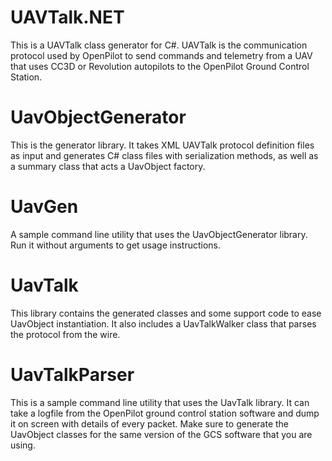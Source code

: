 UAVTalk.NET
===========

This is a UAVTalk class generator for C#. UAVTalk is the communication protocol used by OpenPilot to send commands and telemetry from a UAV that uses CC3D or Revolution autopilots to the OpenPilot Ground Control Station. 

UavObjectGenerator
==================

This is the generator library. It takes XML UAVTalk protocol definition files as input and generates C# class files with serialization methods, as well as a summary class that acts a UavObject factory. 

UavGen
======

A sample command line utility that uses the UavObjectGenerator library. Run it without arguments to get usage instructions. 

UavTalk
=======

This library contains the generated classes and some support code to ease UavObject instantiation. It also includes a UavTalkWalker class that parses the protocol from the wire. 

UavTalkParser
=============

This is a sample command line utility that uses the UavTalk library. It can take a logfile from the OpenPilot ground control station software and dump it on screen with details of every packet. Make sure to generate the UavObject classes for the same version of the GCS software that you are using. 